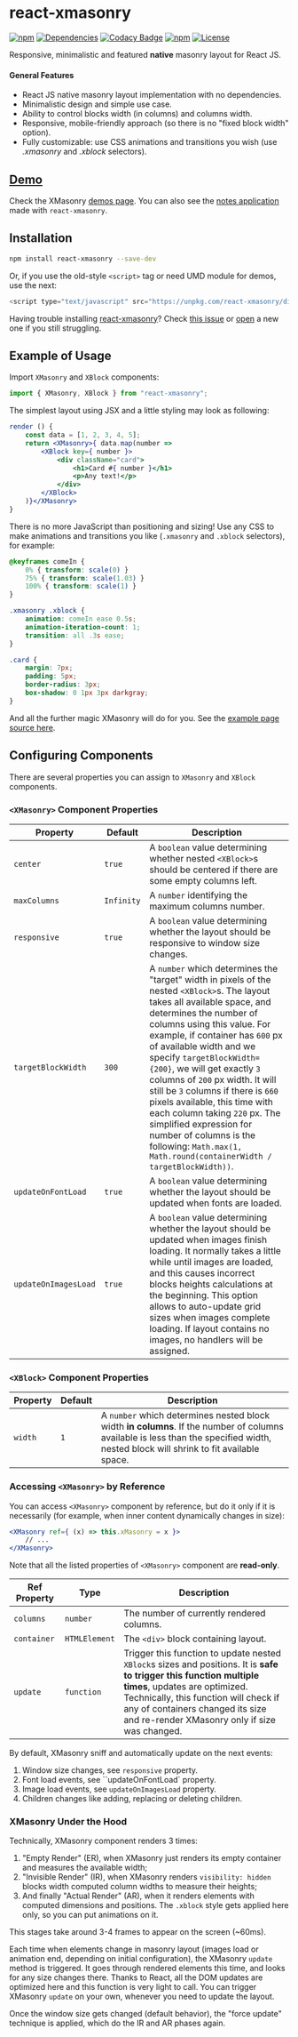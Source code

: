 # react-xmasonry

[![npm](https://img.shields.io/npm/v/react-xmasonry.svg)](https://www.npmjs.com/package/react-xmasonry)
[![Dependencies](https://img.shields.io/badge/dependencies-none-brightgreen.svg)](http://npm.anvaka.com/#/view/2d/react-xmasonry)
[![Codacy Badge](https://api.codacy.com/project/badge/Grade/c073dc0dc2744d5b950418bf5fbcc820)](https://www.codacy.com/app/ZitRos/react-xmasonry?utm_source=github.com&amp;utm_medium=referral&amp;utm_content=ZitRos/react-xmasonry&amp;utm_campaign=Badge_Grade)
[![npm](https://img.shields.io/npm/dm/react-xmasonry.svg)](https://www.npmjs.com/package/react-xmasonry)
[![License](https://img.shields.io/github/license/zitros/react-xmasonry.svg)](LICENSE)

Responsive, minimalistic and featured __native__ masonry layout for React JS.

<h4>General Features</h4>
<ul>
    <li>React JS native masonry layout implementation with no dependencies.</li>
    <li>Minimalistic design and simple use case.</li>
    <li>Ability to control blocks width (in columns) and columns width.</li>
    <li>Responsive, mobile-friendly approach (so there is no "fixed block width" option).</li>
    <li>Fully customizable: use CSS animations and transitions you wish (use <i>.xmasonry</i> and <i>.xblock</i> selectors).</li>
</ul>

## [Demo](https://zitros.github.io/react-xmasonry)

Check the XMasonry [demos page](https://zitros.github.io/react-xmasonry). You can also see the
[notes application](https://zitros.github.io/easy-local-notes/) made with `react-xmasonry`.

Installation
------------

```bash
npm install react-xmasonry --save-dev
```

Or, if you use the old-style `<script>` tag or need UMD module for demos, use the next:

```js
<script type="text/javascript" src="https://unpkg.com/react-xmasonry/dist/index.js"></script>
```

Having trouble installing [react-xmasonry](https://www.npmjs.com/package/react-xmasonry)? 
Check [this issue](https://github.com/ZitRos/react-xmasonry/issues/1) or 
[open](https://github.com/ZitRos/react-xmasonry/issues) a new one if you still
struggling.

Example of Usage
----------------

Import `XMasonry` and `XBlock` components:

```js
import { XMasonry, XBlock } from "react-xmasonry";
```

The simplest layout using JSX and a little styling may look as following:

```jsx
render () {
    const data = [1, 2, 3, 4, 5];
    return <XMasonry>{ data.map(number =>
        <XBlock key={ number }>
            <div className="card">
                <h1>Card #{ number }</h1>
                <p>Any text!</p>
            </div>
        </XBlock>
    )}</XMasonry>
}
```

There is no more JavaScript than positioning and sizing! Use any CSS to make animations and 
transitions you like (`.xmasonry` and `.xblock` selectors), for example:

```css
@keyframes comeIn {
    0% { transform: scale(0) }
    75% { transform: scale(1.03) }
    100% { transform: scale(1) }
}

.xmasonry .xblock {
    animation: comeIn ease 0.5s;
    animation-iteration-count: 1;
    transition: all .3s ease;
}

.card {
    margin: 7px;
    padding: 5px;
    border-radius: 3px;
    box-shadow: 0 1px 3px darkgray;
}
```

And all the further magic XMasonry will do for you. See the [example page source here](https://github.com/ZitRos/react-xmasonry/blob/master/docs/jsx/CardsDemo.jsx).

Configuring Components
----------------------

There are several properties you can assign to `XMasonry` and `XBlock` components.

### `<XMasonry>` Component Properties

| Property | Default | Description |
|---|---|---|
| `center` | `true` | A `boolean` value determining whether nested `<XBlock>`s should be centered if there are some empty columns left. |
| `maxColumns` | `Infinity` | A `number` identifying the maximum columns number. |
| `responsive` | `true` | A `boolean` value determining whether the layout should be responsive to window size changes. |
| `targetBlockWidth` | `300` | A `number` which determines the "target" width in pixels of the nested `<XBlock>`s. The layout takes all available space, and determines the number of columns using this value. For example, if container has `600` px of available width and we specify `targetBlockWidth={200}`, we will get exactly `3` columns of `200` px width. It will still be `3` columns if there is `660` pixels available, this time with each column taking `220` px. The simplified expression for number of columns is the following: `Math.max(1, Math.round(containerWidth / targetBlockWidth))`. |
| `updateOnFontLoad` | `true` | A `boolean` value determining whether the layout should be updated when fonts are loaded. |
| `updateOnImagesLoad` | `true` | A `boolean` value determining whether the layout should be updated when images finish loading. It normally takes a little while until images are loaded, and this causes incorrect blocks heights calculations at the beginning. This option allows to auto-update grid sizes when images complete loading. If layout contains no images, no handlers will be assigned. |

### `<XBlock>` Component Properties

| Property | Default | Description |
|---|---|---|
| `width` | `1` | A `number` which determines nested block width **in columns**. If the number of columns available is less than the specified width, nested block will shrink to fit available space. |

### Accessing `<XMasonry>` by Reference

You can access `<XMasonry>` component by reference, but do it only if it is necessarily (for example,
when inner content dynamically changes in size):

```jsx
<XMasonry ref={ (x) => this.xMasonry = x }>
    // ...
</XMasonry>
```

Note that all the listed properties of `<XMasonry>` component are **read-only**.

| Ref Property | Type | Description |
|---|---|---|
| `columns` | `number` | The number of currently rendered columns. |
| `container` | `HTMLElement` | The `<div>` block containing layout. |
| `update` | `function` | Trigger this function to update nested `XBlock`s sizes and positions. It is **safe to trigger this function multiple times**, updates are optimized. Technically, this function will check if any of containers changed its size and re-render XMasonry only if size was changed. |

By default, XMasonry sniff and automatically update on the next events:
1. Window size changes, see `responsive` property.
2. Font load events, see ``updateOnFontLoad` property.
3. Image load events, see `updateOnImagesLoad` property.
4. Children changes like adding, replacing or deleting children.

### XMasonry Under the Hood

Technically, XMasonry component renders 3 times:

1. "Empty Render" (ER), when XMasonry just renders its empty container and measures the available width;
2. "Invisible Render" (IR), when XMasonry renders `visibility: hidden` blocks width computed column widths to measure their heights;
3. And finally "Actual Render" (AR), when it renders elements with computed dimensions and positions. The `.xblock` style gets applied here only, so you can put animations on it.

This stages take around 3-4 frames to appear on the screen (~60ms).

Each time when elements change in masonry layout (images load or animation end, depending on initial
configuration), the XMasonry `update` method is triggered. It goes through rendered elements this 
time, and looks for any size changes there. Thanks to React, all the DOM updates are optimized here 
and this function is very light to call. You can trigger XMasonry `update` on your own, whenever you 
need to update the layout.

Once the window size gets changed (default behavior), the "force update" technique is applied, which
do the IR and AR phases again.
